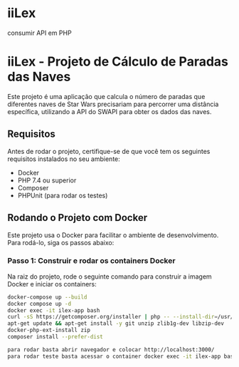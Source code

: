 # iiLex
consumir API em PHP
# iiLex - Projeto de Cálculo de Paradas das Naves

Este projeto é uma aplicação que calcula o número de paradas que diferentes naves de Star Wars precisariam para percorrer uma distância específica, utilizando a API do SWAPI para obter os dados das naves.

## Requisitos

Antes de rodar o projeto, certifique-se de que você tem os seguintes requisitos instalados no seu ambiente:

- Docker
- PHP 7.4 ou superior
- Composer
- PHPUnit (para rodar os testes)

## Rodando o Projeto com Docker

Este projeto usa o Docker para facilitar o ambiente de desenvolvimento. Para rodá-lo, siga os passos abaixo:

### Passo 1: Construir e rodar os containers Docker

Na raiz do projeto, rode o seguinte comando para construir a imagem Docker e iniciar os containers:


```bash
docker-compose up --build
docker compose up -d
docker exec -it ilex-app bash 
curl -sS https://getcomposer.org/installer | php -- --install-dir=/usr/local/bin --filename=composer
apt-get update && apt-get install -y git unzip zlib1g-dev libzip-dev
docker-php-ext-install zip
composer install --prefer-dist

para rodar basta abrir navegador e colocar http://localhost:3000/
para rodar teste basta acessar o container docker exec -it ilex-app bash  e digitar ./vendor/bin/phpunit testes/ 